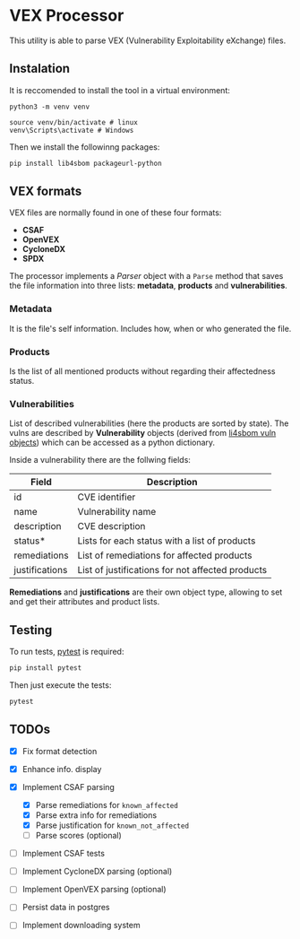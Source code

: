 # VEX Processor

This utility is able to parse VEX (Vulnerability Exploitability eXchange) files.


## Instalation

It is reccomended to install the tool in a virtual environment:

```
python3 -m venv venv

source venv/bin/activate # linux
venv\Scripts\activate # Windows
```

Then we install the followinng packages:

```bash
pip install lib4sbom packageurl-python
```

## VEX formats

VEX files are normally found in one of these four formats:

- **CSAF**
- **OpenVEX**
- **CycloneDX**
- **SPDX**

The processor implements a *Parser* object with a `Parse` method that saves the file information into three lists: **metadata**, **products** and **vulnerabilities**.

### Metadata 

It is the file's self information. Includes how, when or who generated the file.

### Products

Is the list of all mentioned products without regarding their affectedness status.

### Vulnerabilities

List of described vulnerabilities (here the products are sorted by state). The vulns are described by **Vulnerability** objects (derived from [li4sbom vuln objects](https://github.com/anthonyharrison/lib4sbom/blob/main/lib4sbom/data/vulnerability.py)) which can be accessed as a python dictionary.

Inside a vulnerability there are the follwing fields:

| Field | Description |
|---|---|
| id | CVE identifier |
| name | Vulnerability name |
| description | CVE description |
| status* | Lists for each status with a list of products |
| remediations | List of remediations for affected products |
| justifications | List of justifications for not affected products |

**Remediations** and **justifications** are their own object type, allowing to set and get their attributes and product lists.

## Testing

To run tests, [pytest](https://docs.pytest.org/en/stable/getting-started.html) is required:

```bash
pip install pytest
```

Then just execute the tests:

```bash
pytest
```

## TODOs

- [x] Fix format detection
- [x] Enhance info. display
- [x] Implement CSAF parsing
    + [x] Parse remediations for `known_affected`
    + [x] Parse extra info for remediations
    + [x] Parse justification for `known_not_affected`
    + [ ] Parse scores (optional)
- [ ] Implement CSAF tests

- [ ] Implement CycloneDX parsing (optional)
- [ ] Implement OpenVEX parsing (optional)
- [ ] Persist data in postgres
- [ ] Implement downloading system